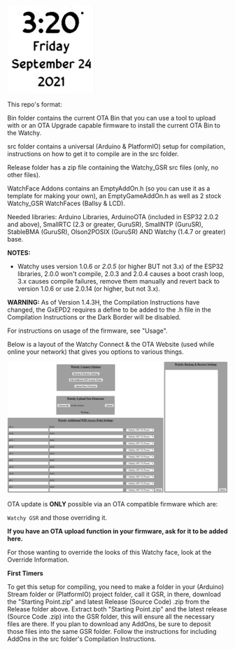 ![Watchy GSR Face](/Images/Watchy_GSR.gif)

This repo's format:

Bin folder contains the current OTA Bin that you can use a tool to upload with or an OTA Upgrade capable firmware to install the current OTA Bin to the Watchy.

src folder contains a universal (Arduino & PlatformIO) setup for compilation, instructions on how to get it to compile are in the src folder.

Release folder has a zip file containing the Watchy_GSR src files (only, no other files).

WatchFace Addons contains an EmptyAddOn.h (so you can use it as a template for making your own), an EmptyGameAddOn.h as well as 2 stock Watchy_GSR WatchFaces (Ballsy & LCD).

Needed libraries:  Arduino Libraries, ArduinoOTA (included in ESP32 2.0.2 and above), SmallRTC (2.3 or greater, GuruSR), SmallNTP (GuruSR), StableBMA (GuruSR), Olson2POSIX (GuruSR) AND Watchy (1.4.7 or greater) base.

**NOTES:**
- Watchy uses version 1.0.6 or *2.0.5* (or higher BUT not 3.x) of the ESP32 libraries, 2.0.0 won't compile, 2.0.3 and 2.0.4 causes a boot crash loop, 3.x causes compile failures, remove them manually and revert back to version 1.0.6 or use 2.0.14 (or higher, but not 3.x).

**WARNING:**
As of Version 1.4.3H, the Compilation Instructions have changed, the GxEPD2 requires a define to be added to the .h file in the Compilation Instructions or the Dark Border will be disabled.

For instructions on usage of the firmware, see "Usage".

Below is a layout of the Watchy Connect & the OTA Website (used while online your network) that gives you options to various things.


![OTA Website](/Images/Server-Help.png)

OTA update is **ONLY** possible via an OTA compatible firmware which are:

`Watchy GSR` and those overriding it.

**If you have an OTA upload function in your firmware, ask for it to be added here.**

For those wanting to override the looks of this Watchy face, look at the Override Information.

**First Timers**

To get this setup for compiling, you need to make a folder in your (Arduino) Stream folder or (PlatformIO) project folder, call it GSR, in there, download the "Starting Point.zip" and latest Release (Source Code) .zip from the Release folder above.
Extract both "Starting Point.zip" and the latest release (Source Code .zip) into the GSR folder, this will ensure all the necessary files are there.  If you plan to download any AddOns, be sure to deposit those files into the same GSR folder.  Follow the instructions for including AddOns in the src folder's Compilation Instructions.
